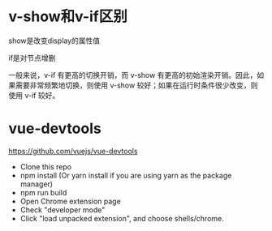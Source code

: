 # v-show和v-if区别

show是改变display的属性值

if是对节点增删

一般来说，v-if 有更高的切换开销，而 v-show 有更高的初始渲染开销。因此，如果需要非常频繁地切换，则使用 v-show 较好；如果在运行时条件很少改变，则使用 v-if 较好。

# vue-devtools

https://github.com/vuejs/vue-devtools

- Clone this repo
- npm install (Or yarn install if you are using yarn as the package manager)
- npm run build
- Open Chrome extension page
- Check "developer mode"
- Click "load unpacked extension", and choose shells/chrome.